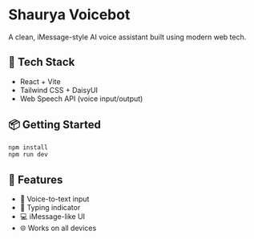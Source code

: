 # Shaurya Voicebot

A clean, iMessage-style AI voice assistant built using modern web tech.

## 🚀 Tech Stack
- React + Vite
- Tailwind CSS + DaisyUI
- Web Speech API (voice input/output)
  
## 📦 Getting Started

```bash
npm install
npm run dev
```

## 🔧 Features
- 🎤 Voice-to-text input
- 💬 Typing indicator
- 💻 iMessage-like UI
- 🌐 Works on all devices
